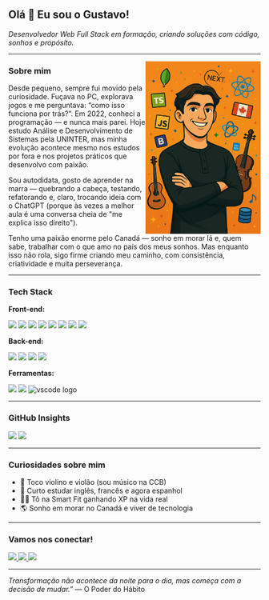 <h2 align="left">Olá 👋 Eu sou o Gustavo!</h2>

<p align="left">
  <i>Desenvolvedor Web Full Stack em formação, criando soluções com código, sonhos e propósito.</i>
</p>

---

<img align="right" height="345" src="https://github.com/gustavodacostap/gustavodacostap/blob/main/gustavo_draw.png"  />

### Sobre mim

Desde pequeno, sempre fui movido pela curiosidade. Fuçava no PC, explorava jogos e me perguntava: “como isso funciona por trás?”. Em 2022, conheci a programação — e nunca mais parei. Hoje estudo Análise e Desenvolvimento de Sistemas pela UNINTER, mas minha evolução acontece mesmo nos estudos por fora e nos projetos práticos que desenvolvo com paixão.

Sou autodidata, gosto de aprender na marra — quebrando a cabeça, testando, refatorando e, claro, trocando ideia com o ChatGPT (porque às vezes a melhor aula é uma conversa cheia de "me explica isso direito").

Tenho uma paixão enorme pelo Canadá — sonho em morar lá e, quem sabe, trabalhar com o que amo no país dos meus sonhos. Mas enquanto isso não rola, sigo firme criando meu caminho, com consistência, criatividade e muita perseverança.

---

### Tech Stack

**Front-end:**
<div align="left">
<img src="https://cdn.jsdelivr.net/gh/devicons/devicon/icons/html5/html5-original.svg" height="60"/> 
<img src="https://cdn.jsdelivr.net/gh/devicons/devicon/icons/css3/css3-original.svg" height="60"/> 
<img src="https://cdn.jsdelivr.net/gh/devicons/devicon/icons/sass/sass-original.svg" height="60"/> 
<img src="https://cdn.jsdelivr.net/gh/devicons/devicon/icons/bootstrap/bootstrap-original.svg" height="60"/> 
<img src="https://cdn.jsdelivr.net/gh/devicons/devicon/icons/javascript/javascript-original.svg" height="60"/> 
<img src="https://cdn.jsdelivr.net/gh/devicons/devicon/icons/typescript/typescript-original.svg" height="60"/> 
<img src="https://cdn.jsdelivr.net/gh/devicons/devicon/icons/react/react-original.svg" height="60"/> 
<img src="https://cdn.jsdelivr.net/gh/devicons/devicon/icons/nextjs/nextjs-original.svg" height="60"/> 
</div>

**Back-end:**
<div align="left">
<img src="https://cdn.jsdelivr.net/gh/devicons/devicon/icons/nodejs/nodejs-original.svg" height="60"/> 
<img src="https://cdn.jsdelivr.net/gh/devicons/devicon/icons/express/express-original.svg" height="60"/> 
<img src="https://cdn.jsdelivr.net/gh/devicons/devicon/icons/mongodb/mongodb-original.svg" height="60"/> 
<img src="https://cdn.jsdelivr.net/gh/devicons/devicon/icons/sequelize/sequelize-original.svg" height="60"/>   
</div>

**Ferramentas:**

<div align="left">
<img src="https://cdn.jsdelivr.net/gh/devicons/devicon/icons/git/git-original.svg" height="60"/> 
<img src="https://cdn.jsdelivr.net/gh/devicons/devicon/icons/github/github-original.svg" height="60"/> 
<img src="https://cdn.jsdelivr.net/gh/devicons/devicon/icons/vscode/vscode-original.svg" height="60" alt="vscode logo"  />
</div>

---

### GitHub Insights

<div align="left">
  <img src="https://github-readme-stats.vercel.app/api?username=gustavodacostap&show_icons=true&count_private=true&theme=dracula" height="150" />
  <img src="https://github-readme-stats.vercel.app/api/top-langs/?username=gustavodacostap&layout=compact&langs_count=6&theme=dracula" height="150"/>
</div>

---

### Curiosidades sobre mim

- 🎻 Toco violino e violão (sou músico na CCB)
- 🧠 Curto estudar inglês, francês e agora espanhol
- 🏋️‍♂️ Tô na Smart Fit ganhando XP na vida real
- 🌎 Sonho em morar no Canadá e viver de tecnologia

---

### Vamos nos conectar!

<div align="left">
  <a href="mailto:gustavopaulyno2012@gmail.com" target="_blank">
    <img src="https://img.shields.io/static/v1?message=Gmail&logo=gmail&label=&color=D14836&logoColor=white&style=for-the-badge" height="35" />
  </a>
  <a href="https://w.app/zkxjyu" target="_blank">
    <img src="https://img.shields.io/static/v1?message=Whatsapp&logo=whatsapp&label=&color=25D366&logoColor=white&style=for-the-badge" height="35" />
  </a>
  <a href="https://www.linkedin.com/in/perfil-gustavo-da-costa/" target="_blank">
    <img src="https://img.shields.io/static/v1?message=LinkedIn&logo=linkedin&label=&color=0077B5&logoColor=white&style=for-the-badge" height="35" />
  </a>
</div>

---

<p align="left">
  <i>Transformação não acontece da noite para o dia, mas começa com a decisão de mudar.”</i>
  — O Poder do Hábito
</p>
